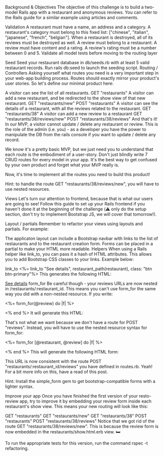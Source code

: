 Background & Objectives
The objective of this challenge is to build a two-model Rails app with a restaurant and anonymous reviews. You can refer to the Rails guide for a similar example using articles and comments.

Validation
A restaurant must have a name, an address and a category.
A restaurant's category must belong to this fixed list: ["chinese", "italian", "japanese", "french", "belgian"].
When a restaurant is destroyed, all of its reviews must be destroyed as well.
A review must belong to a restaurant.
A review must have content and a rating.
A review's rating must be a number between 0 and 5.
Validate all model tests before moving to the routing layer

Seed
Seed your restaurant database in db/seeds.rb with at least 5 valid restaurant records.
Run rails db:seed to launch the seeding script.
Routing / Controllers
Asking yourself what routes you need is a very important step in your web-app building process. Routes should exactly mirror your product's user stories. So let's define our minimal product here:

A visitor can see the list of all restaurants.
GET "restaurants"
A visitor can add a new restaurant, and be redirected to the show view of that new restaurant.
GET "restaurants/new"
POST "restaurants"
A visitor can see the details of a restaurant, with all the reviews related to the restaurant.
GET "restaurants/38"
A visitor can add a new review to a restaurant
GET "restaurants/38/reviews/new"
POST "restaurants/38/reviews"
And that's it!
In our MVP, a visitor cannot update / delete any restaurant or review. This is the role of the admin (i.e. you) - as a developer you have the power to manipulate the DB from the rails console if you want to update / delete any record.

We know it's a pretty basic MVP, but we just need you to understand that each route is the embodiment of a user-story. Don't just blindly write 7 CRUD routes for every model in your app. It's the best way to get confused by your own product and forget what your MVP really is.

Now, it's time to implement all the routes you need to build this product!

Hint: to handle the route GET "restaurants/38/reviews/new", you will have to use nested resources.

Views
Let's turn our attention to frontend, because that is what our users are going to see! Follow this guide to set up your Rails frontend if you haven't done it at the beginning of the challenge (⚠️ only do the setup section, don't try to implement Bootstrap JS, we will cover that tomorrow!).

Layout / partials
Remember to refactor your views using layouts and partials. For example:

The applicaton layout can include a Bootstrap navbar with links to the list of restaurants and to the restaurant creation form.
Forms can be placed in a partial to make your HTML more readable.
Helpers
When using a Rails helper like link_to, you can pass it a hash of HTML attributes. This allows you to add Bootstrap CSS classes to your links. Example below:

link_to
<%= link_to "See details", restaurant_path(restaurant), class: "btn btn-primary"%>
This generates the following HTML:

<a href="/restaurants/3" class="btn btn-primary">See details</a>
form_for
Be careful though - your reviews URLs are now nested in /restaurants/:restaurant_id. This means you can't use form_for the same way you did with a non-nested resource. If you write:

<%= form_for(@review) do |f| %>
  <!-- [...] -->
<% end %>
It will generate this HTML:

<form action="/reviews">
  <!-- [...] -->
</form>
That's not what we want because we don't have a route for POST "reviews". Instead, you will have to use the nested resource syntax for form_for:

<%= form_for [@restaurant, @review] do |f| %>
  <!-- [...] -->
<% end %>
This will generate the following HTML form:

<form action="/restaurants/42/reviews">
  <!-- [...] -->
</form>
This URL is now consistent with the route POST "restaurants/:restaurant_id/reviews" you have defined in routes.rb. Yeah! For a bit more info on this, have a read of this post.

Hint: Install the simple_form gem to get bootstrap-compatible forms with a lighter syntax.

Improve your app
Once you have finished the first version of your resto-review app, try to improve it by embedding your review form inside each restaurant's show view. This means your new routing will look like this:

GET "restaurants"
GET "restaurants/new"
GET "restaurants/38"
POST "restaurants"
POST "restaurants/38/reviews"
Notice that we got rid of the route GET "restaurants/38/reviews/new". This is because the review form is now embedded in the restaurants/show.html.erb view. 🛏

To run the appropriate tests for this version, run the command rspec -t refactoring.

